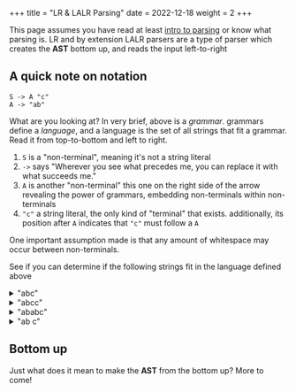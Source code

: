 +++
title = "LR & LALR Parsing"
date = 2022-12-18
weight = 2
+++


This page assumes you have read at least [intro to parsing](@/intro-to-parsing.md) or know what parsing is.
LR and by extension LALR parsers are a type of parser which creates the **AST** bottom up, and reads the input left-to-right

## A quick note on notation
```ebnf
S -> A "c"
A -> "ab"
```

What are you looking at? In very brief, above is a _grammar_. grammars define a _language_, and a language is the set of all strings
that fit a grammar. Read it from top-to-bottom and left to right.
1. `S` is a "non-terminal", meaning it's not a string literal
2. `->` says "Wherever you see what precedes me, you can replace it with what succeeds me."
3. `A` is another "non-terminal" this one on the right side of the arrow revealing the power of grammars, embedding non-terminals within non-terminals
4. `"c"` a string literal, the only kind of "terminal" that exists.  additionally, its position after `A` indicates that `"c"` must follow a `A`

One important assumption made is that any amount of whitespace may occur between non-terminals.

See if you can determine if the following strings fit in the language defined above
<details>
<summary>"abc"</summary>
✅ Yep, this one works
</details>
<details>
<summary>"abcc"</summary>
❌ Nope, the second c makes this string not part of the language defined above.
</details>
<details>
<summary>"ababc"</summary>
❌ Nope, the second ab makes this string not part of the language defined above.
</details>
<details>
<summary>"ab c"</summary>
✅ Yep, this one works. Remember that for this notation any amount of whitespace may follow.
</details>




## Bottom up
Just what does it mean to make the **AST** from the bottom up? More to come!
